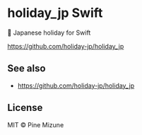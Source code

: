 # holiday_jp Swift

:crossed_flags: Japanese holiday for Swift


https://github.com/holiday-jp/holiday_jp

## See also
- https://github.com/holiday-jp/holiday_jp

## License
MIT &copy; Pine Mizune

